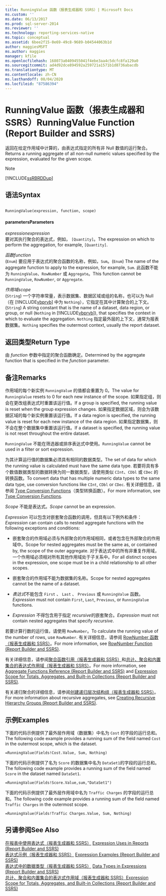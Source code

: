 ```yaml
---
title: RunningValue 函数（报表生成器和 SSRS）| Microsoft Docs
ms.custom: ''
ms.date: 06/13/2017
ms.prod: sql-server-2014
ms.reviewer: ''
ms.technology: reporting-services-native
ms.topic: conceptual
ms.assetid: 6bee2f15-0e69-49c8-9689-b04544063b1d
author: maggiesMSFT
ms.author: maggies
manager: kfile
ms.openlocfilehash: 168073a0409455041f4ebe3aa4c5dcfc8fa129a0
ms.sourcegitcommit: ad4d92dce894592a259721a1571b1d8736abacdb
ms.translationtype: MT
ms.contentlocale: zh-CN
ms.lasthandoff: 08/04/2020
ms.locfileid: "87586394"
---
```

# <a name="runningvalue-function-report-builder-and-ssrs"></a><span data-ttu-id="6df32-102">RunningValue 函数（报表生成器和 SSRS）</span><span class="sxs-lookup"><span data-stu-id="6df32-102">RunningValue Function (Report Builder and SSRS)</span></span>
  <span data-ttu-id="6df32-103">返回在给定作用域中计算的，由表达式指定的所有非 Null 数值的运行聚合。</span><span class="sxs-lookup"><span data-stu-id="6df32-103">Returns a running aggregate of all non-null numeric values specified by the expression, evaluated for the given scope.</span></span>  
  
> [!NOTE]  
>  [!INCLUDE[ssRBRDDup](../../includes/ssrbrddup-md.md)]  
  
## <a name="syntax"></a><span data-ttu-id="6df32-104">语法</span><span class="sxs-lookup"><span data-stu-id="6df32-104">Syntax</span></span>  
  
```  
  
RunningValue(expression, function, scope)  
```  
  
#### <a name="parameters"></a><span data-ttu-id="6df32-105">parameters</span><span class="sxs-lookup"><span data-stu-id="6df32-105">Parameters</span></span>  
 <span data-ttu-id="6df32-106">*expression*</span><span class="sxs-lookup"><span data-stu-id="6df32-106">*expression*</span></span>  
 <span data-ttu-id="6df32-107">要对其执行聚合的表达式，例如， `[Quantity]`。</span><span class="sxs-lookup"><span data-stu-id="6df32-107">The expression on which to perform the aggregation, for example, `[Quantity]`.</span></span>  
  
 <span data-ttu-id="6df32-108">*函数*</span><span class="sxs-lookup"><span data-stu-id="6df32-108">*function*</span></span>  
 <span data-ttu-id="6df32-109">(`Enum`) 要应用于表达式的聚合函数的名称，例如，`Sum`。</span><span class="sxs-lookup"><span data-stu-id="6df32-109">(`Enum`) The name of the aggregate function to apply to the expression, for example, `Sum`.</span></span> <span data-ttu-id="6df32-110">此函数不能为 `RunningValue`、`RowNumber` 或 `Aggregate`。</span><span class="sxs-lookup"><span data-stu-id="6df32-110">This function cannot be `RunningValue`, `RowNumber`, or `Aggregate`.</span></span>  
  
 <span data-ttu-id="6df32-111">*作用域*</span><span class="sxs-lookup"><span data-stu-id="6df32-111">*scope*</span></span>  
 <span data-ttu-id="6df32-112">(`String`) 一个字符串常量，表示数据集、数据区域或组的名称，也可以为 Null（在 [!INCLUDE[vbprvb](../../includes/vbprvb-md.md)] 中为 `Nothing`），它指定在其中计算聚合的上下文。</span><span class="sxs-lookup"><span data-stu-id="6df32-112">(`String`) A string constant that is the name of a dataset, data region, or group, or null (`Nothing` in [!INCLUDE[vbprvb](../../includes/vbprvb-md.md)]), that specifies the context in which to evaluate the aggregation.</span></span> <span data-ttu-id="6df32-113">`Nothing` 指定最外层的上下文，通常为报表数据集。</span><span class="sxs-lookup"><span data-stu-id="6df32-113">`Nothing` specifies the outermost context, usually the report dataset.</span></span>  
  
## <a name="return-type"></a><span data-ttu-id="6df32-114">返回类型</span><span class="sxs-lookup"><span data-stu-id="6df32-114">Return Type</span></span>  
 <span data-ttu-id="6df32-115">由 *function* 参数中指定的聚合函数确定。</span><span class="sxs-lookup"><span data-stu-id="6df32-115">Determined by the aggregate function that is specified in the *function* parameter.</span></span>  
  
## <a name="remarks"></a><span data-ttu-id="6df32-116">备注</span><span class="sxs-lookup"><span data-stu-id="6df32-116">Remarks</span></span>  
 <span data-ttu-id="6df32-117">作用域的每个新实例 `RunningValue` 的值都会重置为 0。</span><span class="sxs-lookup"><span data-stu-id="6df32-117">The value for `RunningValue` resets to 0 for each new instance of the scope.</span></span> <span data-ttu-id="6df32-118">如果指定组，则会在更改组表达式时重置该运行值。</span><span class="sxs-lookup"><span data-stu-id="6df32-118">If a group is specified, the running value is reset when the group expression changes.</span></span> <span data-ttu-id="6df32-119">如果指定数据区域，则会为该数据区域的每个新实例重置该运行值。</span><span class="sxs-lookup"><span data-stu-id="6df32-119">If a data region is specified, the running value is reset for each new instance of the data region.</span></span> <span data-ttu-id="6df32-120">如果指定数据集，则不会在整个数据集中重置该运行值。</span><span class="sxs-lookup"><span data-stu-id="6df32-120">If a dataset is specified, the running value is not reset throughout the entire dataset.</span></span>  
  
 <span data-ttu-id="6df32-121">`RunningValue` 不能在筛选器或排序表达式中使用。</span><span class="sxs-lookup"><span data-stu-id="6df32-121">`RunningValue` cannot be used in a filter or sort expression.</span></span>  
  
 <span data-ttu-id="6df32-122">为其计算运行值的数据集必须具有相同的数据类型。</span><span class="sxs-lookup"><span data-stu-id="6df32-122">The set of data for which the running value is calculated must have the same data type.</span></span> <span data-ttu-id="6df32-123">若要将具有多个数值数据类型的数据转换为同一数据类型，请使用类似 `CInt`、`CDbl` 或 `CDec` 的转换函数。</span><span class="sxs-lookup"><span data-stu-id="6df32-123">To convert data that has multiple numeric data types to the same data type, use conversion functions like `CInt`, `CDbl` or `CDec`.</span></span> <span data-ttu-id="6df32-124">有关详细信息，请参阅 [Type Conversion Functions](https://go.microsoft.com/fwlink/?LinkId=96142)（类型转换函数）。</span><span class="sxs-lookup"><span data-stu-id="6df32-124">For more information, see [Type Conversion Functions](https://go.microsoft.com/fwlink/?LinkId=96142).</span></span>  
  
 <span data-ttu-id="6df32-125">*Scope* 不能是表达式。</span><span class="sxs-lookup"><span data-stu-id="6df32-125">*Scope* cannot be an expression.</span></span>  
  
 <span data-ttu-id="6df32-126">*Expression* 可以包含对嵌套聚合函数的调用，但具有以下例外和条件：</span><span class="sxs-lookup"><span data-stu-id="6df32-126">*Expression* can contain calls to nested aggregate functions with the following exceptions and conditions:</span></span>  
  
-   <span data-ttu-id="6df32-127">嵌套聚合的作用域必须与外部聚合的作用域相同，或者包含在外部聚合的作用域中。</span><span class="sxs-lookup"><span data-stu-id="6df32-127">Scope for nested aggregates must be the same as, or contained by, the scope of the outer aggregate.</span></span> <span data-ttu-id="6df32-128">对于表达式中的所有非重复作用域，一个作用域必须相对所有其他作用域处于子关系中。</span><span class="sxs-lookup"><span data-stu-id="6df32-128">For all distinct scopes in the expression, one scope must be in a child relationship to all other scopes.</span></span>  
  
-   <span data-ttu-id="6df32-129">嵌套聚合的作用域不能为数据集的名称。</span><span class="sxs-lookup"><span data-stu-id="6df32-129">Scope for nested aggregates cannot be the name of a dataset.</span></span>  
  
-   <span data-ttu-id="6df32-130">*表达式*不能包含 `First` 、 `Last` 、 `Previous` 或 `RunningValue` 函数。</span><span class="sxs-lookup"><span data-stu-id="6df32-130">*Expression* must not contain `First`, `Last`, `Previous`, or `RunningValue` functions.</span></span>  
  
-   <span data-ttu-id="6df32-131">*Expression* 不得包含用于指定 *recursive*的嵌套聚合。</span><span class="sxs-lookup"><span data-stu-id="6df32-131">*Expression* must not contain nested aggregates that specify *recursive*.</span></span>  
  
 <span data-ttu-id="6df32-132">若要计算行数的运行值，请使用 `RowNumber`。</span><span class="sxs-lookup"><span data-stu-id="6df32-132">To calculate the running value of the number of rows, use `RowNumber`.</span></span> <span data-ttu-id="6df32-133">有关详细信息，请参阅 [RowNumber 函数（报表生成器和 SSRS）](report-builder-functions-rownumber-function.md)。</span><span class="sxs-lookup"><span data-stu-id="6df32-133">For more information, see [RowNumber Function &#40;Report Builder and SSRS&#41;](report-builder-functions-rownumber-function.md).</span></span>  
  
 <span data-ttu-id="6df32-134">有关详细信息，请参阅[聚合函数引用（报表生成器和 SSRS）](report-builder-functions-aggregate-functions-reference.md)和[总计、聚合和内置集合的表达式作用域（报表生成器和 SSRS）](expression-scope-for-totals-aggregates-and-built-in-collections.md)。</span><span class="sxs-lookup"><span data-stu-id="6df32-134">For more information, see [Aggregate Functions Reference &#40;Report Builder and SSRS&#41;](report-builder-functions-aggregate-functions-reference.md) and [Expression Scope for Totals, Aggregates, and Built-in Collections &#40;Report Builder and SSRS&#41;](expression-scope-for-totals-aggregates-and-built-in-collections.md).</span></span>  
  
 <span data-ttu-id="6df32-135">有关递归聚合的详细信息，请参阅[创建递归层次结构组（报表生成器和 SSRS）](creating-recursive-hierarchy-groups-report-builder-and-ssrs.md)。</span><span class="sxs-lookup"><span data-stu-id="6df32-135">For more information about recursive aggregates, see [Creating Recursive Hierarchy Groups &#40;Report Builder and SSRS&#41;](creating-recursive-hierarchy-groups-report-builder-and-ssrs.md).</span></span>  
  
## <a name="examples"></a><span data-ttu-id="6df32-136">示例</span><span class="sxs-lookup"><span data-stu-id="6df32-136">Examples</span></span>  
 <span data-ttu-id="6df32-137">下面的代码示例提供了最外层作用域（数据集）中名为 `Cost` 的字段的运行总和。</span><span class="sxs-lookup"><span data-stu-id="6df32-137">The following code example provides a running sum of the field named `Cost` in the outermost scope, which is the dataset.</span></span>  
  
```  
=RunningValue(Fields!Cost.Value, Sum, Nothing)  
```  
  
 <span data-ttu-id="6df32-138">下面的代码示例提供了名为 `Score` 的数据集中名为 `DataSet1`的字段的运行总和。</span><span class="sxs-lookup"><span data-stu-id="6df32-138">The following code example provides a running sum of the field named `Score` in the dataset named `DataSet1`.</span></span>  
  
```  
=RunningValue(Fields!Score.Value,sum,"DataSet1")  
```  
  
 <span data-ttu-id="6df32-139">下面的代码示例提供了最外层作用域中名为 `Traffic Charges` 的字段的运行总和。</span><span class="sxs-lookup"><span data-stu-id="6df32-139">The following code example provides a running sum of the field named `Traffic Charges` in the outermost scope.</span></span>  
  
```  
=RunningValue(Fields!Traffic Charges.Value, Sum, Nothing)  
```  
  
## <a name="see-also"></a><span data-ttu-id="6df32-140">另请参阅</span><span class="sxs-lookup"><span data-stu-id="6df32-140">See Also</span></span>  
 <span data-ttu-id="6df32-141">[在报表中使用表达式（报表生成器和 SSRS）](expression-uses-in-reports-report-builder-and-ssrs.md) </span><span class="sxs-lookup"><span data-stu-id="6df32-141">[Expression Uses in Reports &#40;Report Builder and SSRS&#41;](expression-uses-in-reports-report-builder-and-ssrs.md) </span></span>  
 <span data-ttu-id="6df32-142">[表达式示例（报表生成器和 SSRS）](expression-examples-report-builder-and-ssrs.md) </span><span class="sxs-lookup"><span data-stu-id="6df32-142">[Expression Examples &#40;Report Builder and SSRS&#41;](expression-examples-report-builder-and-ssrs.md) </span></span>  
 <span data-ttu-id="6df32-143">[表达式中的数据类型（报表生成器和 SSRS）](expressions-report-builder-and-ssrs.md) </span><span class="sxs-lookup"><span data-stu-id="6df32-143">[Data Types in Expressions &#40;Report Builder and SSRS&#41;](expressions-report-builder-and-ssrs.md) </span></span>  
 [<span data-ttu-id="6df32-144">总计、聚合和内置集合的表达式作用域（报表生成器和 SSRS）</span><span class="sxs-lookup"><span data-stu-id="6df32-144">Expression Scope for Totals, Aggregates, and Built-in Collections &#40;Report Builder and SSRS&#41;</span></span>](expression-scope-for-totals-aggregates-and-built-in-collections.md)  
  
  
